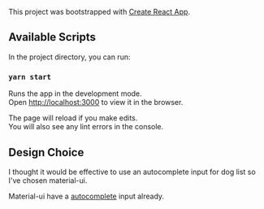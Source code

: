 This project was bootstrapped with [Create React App](https://github.com/facebook/create-react-app).

## Available Scripts

In the project directory, you can run:

### `yarn start`

Runs the app in the development mode.<br />
Open [http://localhost:3000](http://localhost:3000) to view it in the browser.

The page will reload if you make edits.<br />
You will also see any lint errors in the console.

## Design Choice
I thought it would be effective to use an autocomplete input for dog list so I've chosen material-ui.

Material-ui have a [autocomplete](https://material-ui.com/components/autocomplete/) input already.
